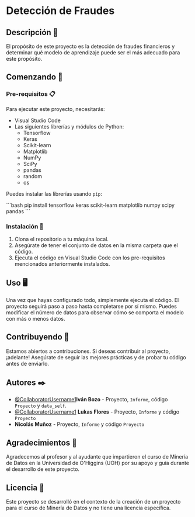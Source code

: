 # Detección de Fraudes

## Descripción 📌

El propósito de este proyecto es la detección de fraudes financieros y determinar qué modelo de aprendizaje puede ser el más adecuado para este propósito.

## Comenzando 🚀

### Pre-requisitos 📋

Para ejecutar este proyecto, necesitarás:

- Visual Studio Code
- Las siguientes librerías y módulos de Python:
  - Tensorflow
  - Keras
  - Scikit-learn
  - Matplotlib
  - NumPy
  - SciPy
  - pandas
  - random
  - os

Puedes instalar las librerías usando `pip`:

\```bash
pip install tensorflow keras scikit-learn matplotlib numpy scipy pandas
\```

### Instalación 🔧

1. Clona el repositorio a tu máquina local.
2. Asegúrate de tener el conjunto de datos en la misma carpeta que el código.
3. Ejecuta el código en Visual Studio Code con los pre-requisitos mencionados anteriormente instalados.

## Uso 🖥️

Una vez que hayas configurado todo, simplemente ejecuta el código. El proyecto seguirá paso a paso hasta completarse por sí mismo. Puedes modificar el número de datos para observar cómo se comporta el modelo con más o menos datos.

## Contribuyendo 🤝

Estamos abiertos a contribuciones. Si deseas contribuir al proyecto, ¡adelante! Asegúrate de seguir las mejores prácticas y de probar tu código antes de enviarlo.

## Autores ✒️

- [@CollaboratorUsername1](https://github.com/IvanBozoCa)**Iván Bozo** - Proyecto, `Informe`, código `Proyecto` y `data_self`.
- [@CollaboratorUsername1](https://github.com/lukasFloresGonzalez) **Lukas Flores** - Proyecto, `Informe` y código `Proyecto`
- **Nicolás Muñoz** - Proyecto, `Informe` y código `Proyecto`

## Agradecimientos 🎁

Agradecemos al profesor y al ayudante que impartieron el curso de Minería de Datos en la Universidad de O'Higgins (UOH) por su apoyo y guía durante el desarrollo de este proyecto.

## Licencia 📄

Este proyecto se desarrolló en el contexto de la creación de un proyecto para el curso de Minería de Datos y no tiene una licencia específica.
